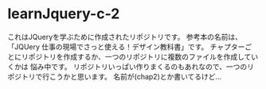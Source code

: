 # learnJquery-c-2
これはJQueryを学ぶために作成されたリポジトリです。
参考本の名前は、「JQUery 仕事の現場でさっと使える！デザイン教科書」です。
チャプターごとにリポジトリを作成するか、一つのリポジトリに複数のファイルを作成していくかは
悩み中です。
リポジトリいっぱい作りまくるのもあれなので、一つのリポジトリで行こうかと思います。
名前が(chap2)とか書いてるけど…

